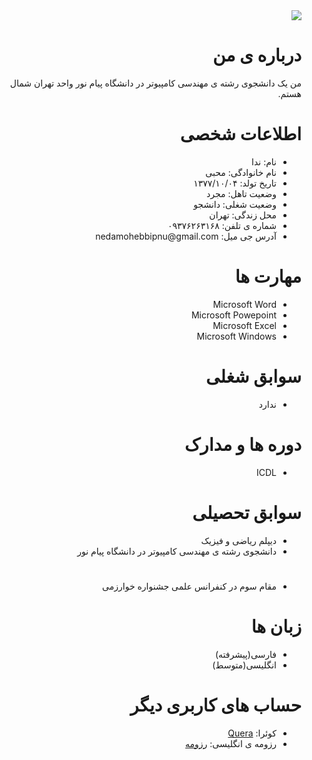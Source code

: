 <div dir="rtl">
  <img src="https://avatars1.githubusercontent.com/u/69321701?s=400&u=c150a3c1472522ecae8d3665c119cb67e698bff9&v=4"/>
  <h1> درباره ی من </h1>
  <p> من یک دانشجوی رشته ی مهندسی کامپیوتر در دانشگاه پیام نور واحد تهران شمال هستم.</p>
  <h1> اطلاعات شخصی </h1>
  <ul>
    <li>نام: ندا</li>
    <li>نام خانوادگی: محبی</li>
    <li>تاریخ تولد: ۱۳۷۷/۱۰/۰۴</li>
    <li>وضعیت تاهل: مجرد</li>
    <li>وضعیت شغلی: دانشجو</li>
    <li>محل زندگی: تهران</li>
    <li>شماره ی تلفن: ۰۹۳۷۶۲۶۳۱۶۸</li>
    <li>آدرس جی میل: nedamohebbipnu@gmail.com </li>
  </ul>
  
  <h1> مهارت ها </h1>
    <ul>
      <li>Microsoft Word</li>
      <li>Microsoft Powepoint</li>
      <li>Microsoft Excel</li>
      <li>Microsoft Windows</li>
  </ul>
  
  <h1>سوابق شغلی</h1>
    <ul>
      <li>ندارد</li>
    </ul>

  <h1>دوره ها و مدارک</h1>
    <ul>
      <li>ICDL</li>
    </ul>
  
  <h1>سوابق تحصیلی</h1>
    <ul>
      <li>دیپلم ریاضی و فیزیک</li>
      <li>دانشجوی رشته ی مهندسی کامپیوتر در دانشگاه پیام نور</li>
    </ul>
    
  <h1></h1>
    <ul>
      <li>مقام سوم در کنفرانس علمی جشنواره خوارزمی</li>
    </ul>
    
  <h1>زبان ها</h1>
    <ul>
      <li>فارسی(پیشرفته) </li>
      <li>انگلیسی(متوسط)</li>
    </ul>

  <h1>حساب های کاربری دیگر</h1>
    <ul>
      <li>کوئرا: <a href="http://Quera.ir/profile/nedamohebbipnu"> Quera </a></li>
  <li>رزومه ی انگلیسی: <a href="https://nedamohebbipnu.github.io/neda7713/">رزومه</a></li>
    </ul>
</div>
